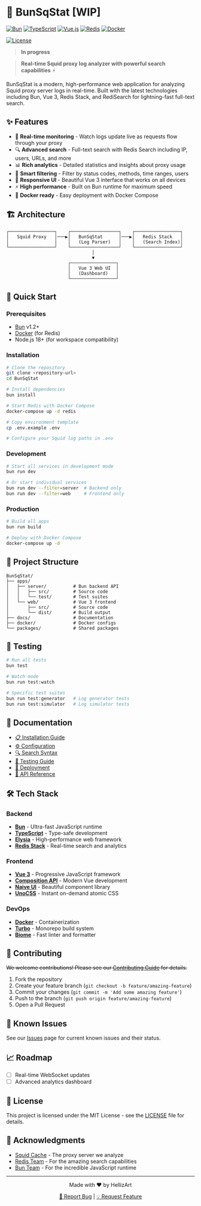 # 🦄 BunSqStat [WIP]

[![Bun](https://img.shields.io/badge/Bun-000?logo=bun&logoColor=fff&style=for-the-badge)](https://bun.sh)
[![TypeScript](https://img.shields.io/badge/TypeScript-007ACC?style=for-the-badge&logo=typescript&logoColor=white)](https://typescriptlang.org)
[![Vue.js](https://img.shields.io/badge/Vue.js-35495E?style=for-the-badge&logo=vue.js&logoColor=4FC08D)](https://vuejs.org)
[![Redis](https://img.shields.io/badge/Redis-DC382D?style=for-the-badge&logo=redis&logoColor=white)](https://redis.io)
[![Docker](https://img.shields.io/badge/Docker-2496ED?style=for-the-badge&logo=docker&logoColor=white)](https://docker.com)

[![License](https://img.shields.io/badge/license-MIT-blue?style=flat-square)](./LICENSE)

> **In progress**

> **Real-time Squid proxy log analyzer with powerful search capabilities** ⚡

BunSqStat is a modern, high-performance web application for analyzing Squid proxy server logs in real-time. Built with the latest technologies including Bun, Vue 3, Redis Stack, and RediSearch for lightning-fast full-text search.

## ✨ Features

- 🚀 **Real-time monitoring** - Watch logs update live as requests flow through your proxy
- 🔍 **Advanced search** - Full-text search with Redis Search including IP, users, URLs, and more  
- 📊 **Rich analytics** - Detailed statistics and insights about proxy usage
- 🎯 **Smart filtering** - Filter by status codes, methods, time ranges, users
- 📱 **Responsive UI** - Beautiful Vue 3 interface that works on all devices
- ⚡ **High performance** - Built on Bun runtime for maximum speed
- 🐳 **Docker ready** - Easy deployment with Docker Compose

## 🏗️ Architecture

```
┌─────────────────┐    ┌──────────────────┐    ┌─────────────────┐
│   Squid Proxy   │───▶│   BunSqStat      │───▶│   Redis Stack   │
│                 │    │   (Log Parser)   │    │   (Search Index)│
└─────────────────┘    └──────────────────┘    └─────────────────┘
                                │
                                ▼
                       ┌─────────────────┐
                       │   Vue 3 Web UI  │
                       │   (Dashboard)   │
                       └─────────────────┘
```

## 🚀 Quick Start

### Prerequisites

- [Bun](https://bun.sh) v1.2+
- [Docker](https://docker.com) (for Redis)
- Node.js 18+ (for workspace compatibility)

### Installation

```bash
# Clone the repository
git clone <repository-url>
cd BunSqStat

# Install dependencies
bun install

# Start Redis with Docker Compose
docker-compose up -d redis

# Copy environment template
cp .env.example .env

# Configure your Squid log paths in .env
```

### Development

```bash
# Start all services in development mode
bun run dev

# Or start individual services
bun run dev --filter=server  # Backend only
bun run dev --filter=web     # Frontend only
```

### Production

```bash
# Build all apps
bun run build

# Deploy with Docker Compose
docker-compose up -d
```

## 📁 Project Structure

```
BunSqStat/
├── apps/
│   ├── server/          # Bun backend API
│   │   ├── src/         # Source code
│   │   └── test/        # Test suites
│   └── web/             # Vue 3 frontend
│       ├── src/         # Source code
│       └── dist/        # Build output
├── docs/                # Documentation
├── docker/              # Docker configs
└── packages/            # Shared packages
```

## 🧪 Testing

```bash
# Run all tests
bun test

# Watch mode
bun run test:watch

# Specific test suites
bun run test:generator   # Log generator tests
bun run test:simulator   # Log simulator tests
```

## 📖 Documentation

- [📋 Installation Guide](./docs/installation.md)
- [⚙️ Configuration](./docs/configuration.md)
- [🔍 Search Syntax](./docs/search-guide.md)
- [🧪 Testing Guide](./docs/testing.md)
- [🚀 Deployment](./docs/deployment.md)
- [🔌 API Reference](./docs/api.md)

## 🛠️ Tech Stack

### Backend
- **[Bun](https://bun.sh)** - Ultra-fast JavaScript runtime
- **[TypeScript](https://typescriptlang.org)** - Type-safe development
- **[Elysia](https://elysiajs.com)** - High-performance web framework
- **[Redis Stack](https://redis.io/docs/stack/)** - Real-time search and analytics

### Frontend
- **[Vue 3](https://vuejs.org)** - Progressive JavaScript framework
- **[Composition API](https://vuejs.org/api/composition-api-setup.html)** - Modern Vue development
- **[Naive UI](https://naiveui.com)** - Beautiful component library
- **[UnoCSS](https://unocss.dev)** - Instant on-demand atomic CSS

### DevOps
- **[Docker](https://docker.com)** - Containerization
- **[Turbo](https://turbo.build)** - Monorepo build system
- **[Biome](https://biomejs.dev)** - Fast linter and formatter

## 🤝 Contributing

~~We welcome contributions! Please see our [Contributing Guide](./docs/contributing.md) for details.~~

1. Fork the repository
2. Create your feature branch (`git checkout -b feature/amazing-feature`)
3. Commit your changes (`git commit -m 'Add some amazing feature'`)
4. Push to the branch (`git push origin feature/amazing-feature`)
5. Open a Pull Request

## 🐛 Known Issues

See our [Issues](./issues) page for current known issues and their status.

## 📈 Roadmap

- [ ] Real-time WebSocket updates
- [ ] Advanced analytics dashboard

## 📄 License

This project is licensed under the MIT License - see the [LICENSE](LICENSE) file for details.

## 🙏 Acknowledgments

- [Squid Cache](http://squid-cache.org/) - The proxy server we analyze
- [Redis Team](https://redis.io) - For the amazing search capabilities
- [Bun Team](https://bun.sh) - For the incredible JavaScript runtime

---

<div align="center">
Made with ❤️ by HellizArt

 [🐛 Report Bug](./issues) | [💡 Request Feature](./issues)
</div>
